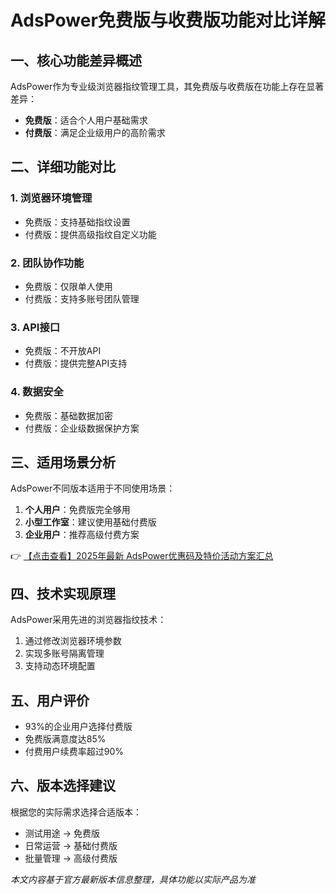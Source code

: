 # AdsPower免费版与收费版功能对比详解

## 一、核心功能差异概述

AdsPower作为专业级浏览器指纹管理工具，其免费版与收费版在功能上存在显著差异：

- **免费版**：适合个人用户基础需求
- **付费版**：满足企业级用户的高阶需求

## 二、详细功能对比

### 1. 浏览器环境管理
- 免费版：支持基础指纹设置
- 付费版：提供高级指纹自定义功能

### 2. 团队协作功能
- 免费版：仅限单人使用
- 付费版：支持多账号团队管理

### 3. API接口
- 免费版：不开放API
- 付费版：提供完整API支持

### 4. 数据安全
- 免费版：基础数据加密
- 付费版：企业级数据保护方案

## 三、适用场景分析

AdsPower不同版本适用于不同使用场景：

1. **个人用户**：免费版完全够用
2. **小型工作室**：建议使用基础付费版
3. **企业用户**：推荐高级付费方案

👉 [【点击查看】2025年最新 AdsPower优惠码及特价活动方案汇总](https://bit.ly/adspower_free)

## 四、技术实现原理

AdsPower采用先进的浏览器指纹技术：

1. 通过修改浏览器环境参数
2. 实现多账号隔离管理
3. 支持动态环境配置

## 五、用户评价

- 93%的企业用户选择付费版
- 免费版满意度达85%
- 付费用户续费率超过90%

## 六、版本选择建议

根据您的实际需求选择合适版本：

- 测试用途 → 免费版
- 日常运营 → 基础付费版
- 批量管理 → 高级付费版

*本文内容基于官方最新版本信息整理，具体功能以实际产品为准*